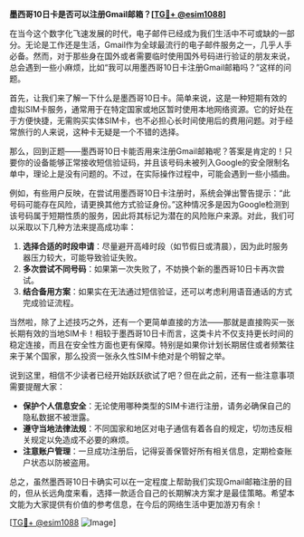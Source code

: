 **墨西哥10日卡是否可以注册Gmail邮箱？[[TG💪+ @esim1088](https://t.me/s/esim1088)]**

在当今这个数字化飞速发展的时代，电子邮件已经成为我们生活中不可或缺的一部分。无论是工作还是生活，Gmail作为全球最流行的电子邮件服务之一，几乎人手必备。然而，对于那些身在国外或者需要临时使用国外号码进行验证的朋友来说，总会遇到一些小麻烦，比如“我可以用墨西哥10日卡注册Gmail邮箱吗？”这样的问题。

首先，让我们来了解一下什么是墨西哥10日卡。简单来说，这是一种短期有效的虚拟SIM卡服务，通常用于在特定国家或地区暂时使用本地网络资源。它的好处在于方便快捷，无需购买实体SIM卡，也不必担心长时间使用后的费用问题。对于经常旅行的人来说，这种卡无疑是一个不错的选择。

那么，回到正题——墨西哥10日卡能否用来注册Gmail邮箱呢？答案是肯定的！只要你的设备能够正常接收短信验证码，并且该号码未被列入Google的安全限制名单中，理论上是没有问题的。不过，在实际操作过程中，可能会遇到一些小插曲。

例如，有些用户反映，在尝试用墨西哥10日卡注册时，系统会弹出警告提示：“此号码可能存在风险，请更换其他方式验证身份。”这种情况多是因为Google检测到该号码属于短期性质的服务，因此将其标记为潜在的风险账户来源。对此，我们可以采取以下几种方法来提高成功率：

1. **选择合适的时段申请**：尽量避开高峰时段（如节假日或清晨），因为此时服务器压力较大，可能导致验证失败。
2. **多次尝试不同号码**：如果第一次失败了，不妨换个新的墨西哥10日卡再次尝试。
3. **结合备用方案**：如果实在无法通过短信验证，还可以考虑利用语音通话的方式完成验证流程。

当然啦，除了上述技巧之外，还有一个更简单直接的方法——那就是直接购买一张长期有效的当地SIM卡！相较于墨西哥10日卡而言，这类卡片不仅支持更长时间的稳定连接，而且在安全性方面也更有保障。特别是如果你计划长期居住或者频繁往来于某个国家，那么投资一张永久性SIM卡绝对是个明智之举。

说到这里，相信不少读者已经开始跃跃欲试了吧？但在此之前，还有一些注意事项需要提醒大家：

- **保护个人信息安全**：无论使用哪种类型的SIM卡进行注册，请务必确保自己的隐私数据不被泄露。
- **遵守当地法律法规**：不同国家和地区对电子通信有着各自的规定，切勿违反相关规定以免造成不必要的麻烦。
- **注意账户管理**：一旦成功注册后，记得妥善保管好所有相关信息，定期检查账户状态以防被盗用。

总之，虽然墨西哥10日卡确实可以在一定程度上帮助我们实现Gmail邮箱注册的目的，但从长远角度来看，选择一款适合自己的长期解决方案才是最佳策略。希望本文能为大家提供有价值的参考信息，在今后的网络生活中更加游刃有余！

[[TG💪+ @esim1088](https://t.me/s/esim1088) ![Image](https://i.postimg.cc/4NQfJmqS/Snipaste-2025-05-13-00-14-12.png)]
